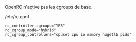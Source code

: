 OpenRC n'active pas les cgroups de base.

/etc/rc.conf
```
rc_controller_cgroups="YES"
rc_cgroup_mode="hybrid"
rc_cgroup_controllers="cpuset cpu io memory hugetlb pids"
```